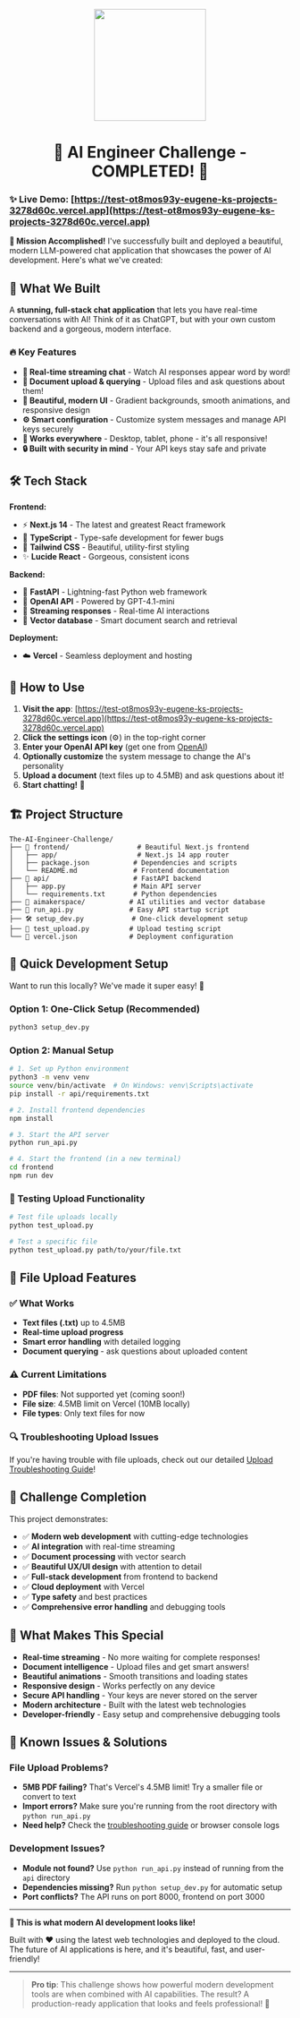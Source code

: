 <p align = "center" draggable="false" ><img src="https://github.com/AI-Maker-Space/LLM-Dev-101/assets/37101144/d1343317-fa2f-41e1-8af1-1dbb18399719" 
     width="200px"
     height="auto"/>
</p>

## <h1 align="center" id="heading"> 🚀 AI Engineer Challenge - COMPLETED! 🎉</h1>

### ✨ Live Demo: [https://test-ot8mos93y-eugene-ks-projects-3278d60c.vercel.app](https://test-ot8mos93y-eugene-ks-projects-3278d60c.vercel.app)

**🎯 Mission Accomplished!** I've successfully built and deployed a beautiful, modern LLM-powered chat application that showcases the power of AI development. Here's what we've created:

## 🎨 What We Built

A **stunning, full-stack chat application** that lets you have real-time conversations with AI! Think of it as ChatGPT, but with your own custom backend and a gorgeous, modern interface.

### 🔥 Key Features
- **💬 Real-time streaming chat** - Watch AI responses appear word by word!
- **📄 Document upload & querying** - Upload files and ask questions about them!
- **🎨 Beautiful, modern UI** - Gradient backgrounds, smooth animations, and responsive design
- **⚙️ Smart configuration** - Customize system messages and manage API keys securely
- **📱 Works everywhere** - Desktop, tablet, phone - it's all responsive!
- **🔒 Built with security in mind** - Your API keys stay safe and private

## 🛠️ Tech Stack

**Frontend:**
- ⚡ **Next.js 14** - The latest and greatest React framework
- 🎯 **TypeScript** - Type-safe development for fewer bugs
- 🎨 **Tailwind CSS** - Beautiful, utility-first styling
- ✨ **Lucide React** - Gorgeous, consistent icons

**Backend:**
- 🐍 **FastAPI** - Lightning-fast Python web framework
- 🤖 **OpenAI API** - Powered by GPT-4.1-mini
- 🔄 **Streaming responses** - Real-time AI interactions
- 🧠 **Vector database** - Smart document search and retrieval

**Deployment:**
- ☁️ **Vercel** - Seamless deployment and hosting

## 🚀 How to Use

1. **Visit the app**: [https://test-ot8mos93y-eugene-ks-projects-3278d60c.vercel.app](https://test-ot8mos93y-eugene-ks-projects-3278d60c.vercel.app)
2. **Click the settings icon** (⚙️) in the top-right corner
3. **Enter your OpenAI API key** (get one from [OpenAI](https://platform.openai.com/))
4. **Optionally customize** the system message to change the AI's personality
5. **Upload a document** (text files up to 4.5MB) and ask questions about it!
6. **Start chatting!** 🎉

## 🏗️ Project Structure

```
The-AI-Engineer-Challenge/
├── 🎨 frontend/                 # Beautiful Next.js frontend
│   ├── app/                    # Next.js 14 app router
│   ├── package.json           # Dependencies and scripts
│   └── README.md              # Frontend documentation
├── 🐍 api/                     # FastAPI backend
│   ├── app.py                 # Main API server
│   └── requirements.txt       # Python dependencies
├── 🧠 aimakerspace/           # AI utilities and vector database
├── 🚀 run_api.py              # Easy API startup script
├── 🛠️ setup_dev.py            # One-click development setup
├── 🧪 test_upload.py          # Upload testing script
└── 📄 vercel.json             # Deployment configuration
```

## 🔧 Quick Development Setup

Want to run this locally? We've made it super easy! 🎉

### Option 1: One-Click Setup (Recommended)
```bash
python3 setup_dev.py
```

### Option 2: Manual Setup
```bash
# 1. Set up Python environment
python3 -m venv venv
source venv/bin/activate  # On Windows: venv\Scripts\activate
pip install -r api/requirements.txt

# 2. Install frontend dependencies
npm install

# 3. Start the API server
python run_api.py

# 4. Start the frontend (in a new terminal)
cd frontend
npm run dev
```

### 🧪 Testing Upload Functionality
```bash
# Test file uploads locally
python test_upload.py

# Test a specific file
python test_upload.py path/to/your/file.txt
```

## 📁 File Upload Features

### ✅ What Works
- **Text files (.txt)** up to 4.5MB
- **Real-time upload progress**
- **Smart error handling** with detailed logging
- **Document querying** - ask questions about uploaded content

### ⚠️ Current Limitations
- **PDF files**: Not supported yet (coming soon!)
- **File size**: 4.5MB limit on Vercel (10MB locally)
- **File types**: Only text files for now

### 🔍 Troubleshooting Upload Issues
If you're having trouble with file uploads, check out our detailed [Upload Troubleshooting Guide](UPLOAD_TROUBLESHOOTING.md)!

## 🎯 Challenge Completion

This project demonstrates:
- ✅ **Modern web development** with cutting-edge technologies
- ✅ **AI integration** with real-time streaming
- ✅ **Document processing** with vector search
- ✅ **Beautiful UX/UI design** with attention to detail
- ✅ **Full-stack development** from frontend to backend
- ✅ **Cloud deployment** with Vercel
- ✅ **Type safety** and best practices
- ✅ **Comprehensive error handling** and debugging tools

## 🎉 What Makes This Special

- **Real-time streaming** - No more waiting for complete responses!
- **Document intelligence** - Upload files and get smart answers!
- **Beautiful animations** - Smooth transitions and loading states
- **Responsive design** - Works perfectly on any device
- **Secure API handling** - Your keys are never stored on the server
- **Modern architecture** - Built with the latest web technologies
- **Developer-friendly** - Easy setup and comprehensive debugging tools

## 🚨 Known Issues & Solutions

### File Upload Problems?
- **5MB PDF failing?** That's Vercel's 4.5MB limit! Try a smaller file or convert to text
- **Import errors?** Make sure you're running from the root directory with `python run_api.py`
- **Need help?** Check the [troubleshooting guide](UPLOAD_TROUBLESHOOTING.md) or browser console logs

### Development Issues?
- **Module not found?** Use `python run_api.py` instead of running from the `api` directory
- **Dependencies missing?** Run `python setup_dev.py` for automatic setup
- **Port conflicts?** The API runs on port 8000, frontend on port 3000

---

**🌟 This is what modern AI development looks like!** 

Built with ❤️ using the latest web technologies and deployed to the cloud. The future of AI applications is here, and it's beautiful, fast, and user-friendly!

---

> **Pro tip**: This challenge shows how powerful modern development tools are when combined with AI capabilities. The result? A production-ready application that looks and feels professional! 🚀
